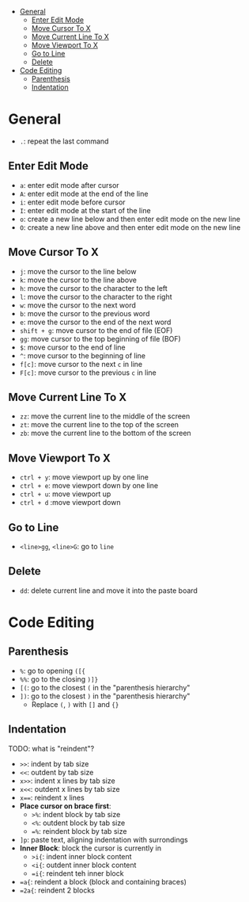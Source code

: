 - [General](#general)
  - [Enter Edit Mode](#enter-edit-mode)
  - [Move Cursor To X](#move-cursor-to-x)
  - [Move Current Line To X](#move-current-line-to-x)
  - [Move Viewport To X](#move-viewport-to-x)
  - [Go to Line](#go-to-line)
  - [Delete](#delete)
- [Code Editing](#code-editing)
  - [Parenthesis](#parenthesis)
  - [Indentation](#indentation)

# General

- `.`: repeat the last command

## Enter Edit Mode

- `a`: enter edit mode after cursor
- `A`: enter edit mode at the end of the line
- `i`: enter edit mode before cursor
- `I`: enter edit mode at the start of the line
- `o`: create a new line below and then enter edit mode on the new line
- `O`: create a new line above and then enter edit mode on the new line

## Move Cursor To X

- `j`: move the cursor to the line below
- `k`: move the cursor to the line above
- `h`: move the cursor to the character to the left
- `l`: move the cursor to the character to the right
- `w`: move the cursor to the next word
- `b`: move the cursor to the previous word
- `e`: move the cursor to the end of the next word
- `shift + g`: move cursor to the end of file (EOF)
- `gg`: move cursor to the top beginning of file (BOF)
- `$`: move cursor to the end of line
- `^`: move cursor to the beginning of line
- `f[c]`: move cursor to the next `c` in line
- `F[c]`: move cursor to the previous `c` in line

## Move Current Line To X

- `zz`: move the current line to the middle of the screen
- `zt`: move the current line to the top of the screen
- `zb`: move the current line to the bottom of the screen

## Move Viewport To X

- `ctrl + y`: move viewport up by one line
- `ctrl + e`: move viewport down by one line
- `ctrl + u`: move viewport up
- `ctrl + d` :move viewport down

## Go to Line

- `<line>gg`, `<line>G`: go to `line`

## Delete

- `dd`: delete current line and move it into the paste board

# Code Editing

## Parenthesis

- `%`: go to opening `([{`
- `%%`: go to the closing `)]}`
- `[(`: go to the closest `(` in the "parenthesis hierarchy"
- `])`: go to the closest `)` in the "parenthesis hierarchy"
  - Replace `(`, `)` with `[]` and `{}`

## Indentation

TODO: what is "reindent"?

- `>>`: indent by tab size
- `<<`: outdent by tab size
- `x>>`: indent x lines by tab size
- `x<<`: outdent x lines by tab size
- `x==`: reindent x lines
- **Place cursor on brace first**:
  - `>%`: indent block by tab size
  - `<%`: outdent block by tab size
  - `=%`: reindent block by tab size
- `]p`: paste text, aligning indentation with surrondings
- **Inner Block**: block the cursor is currently in
  - `>i{`: indent inner block content
  - `<i{`: outdent inner block content
  - `=i{`: reindent teh inner block
- `=a{`: reindent a block (block and containing braces)
- `=2a{`: reindent 2 blocks
